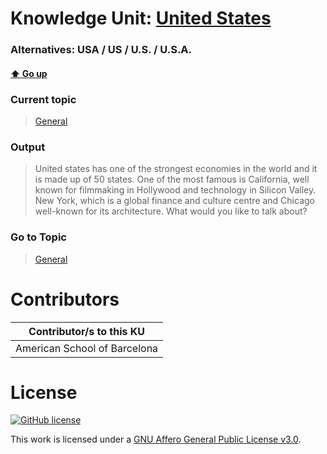 # Knowledge Unit: [United States](../../knowledge_units/general/united-states.md)
### Alternatives:   USA   /  US   /  U.S.   /  U.S.A. 
#### [:arrow_up: Go up](../../topics/general.md)
### Current topic
> [General](../../topics/general.md)
### Output
> United states has one of the strongest economies in the world and it is made up of 50 states. One of the most famous is California, well known for filmmaking in Hollywood and technology in Silicon Valley. New York, which is a global finance and culture centre and Chicago well-known for its architecture. What would you like to talk about?
### Go to Topic
> [General](../../topics/general.md)


# Contributors

| Contributor/s to this KU |
| - | 
| American School of Barcelona |

# License
[![GitHub license](https://img.shields.io/github/license/inbrainz/cerebro)](https://github.com/inbrainz/cerebro/blob/master/LICENSE)

This work is licensed under a [GNU Affero General Public License v3.0](https://www.gnu.org/licenses/agpl-3.0.txt).